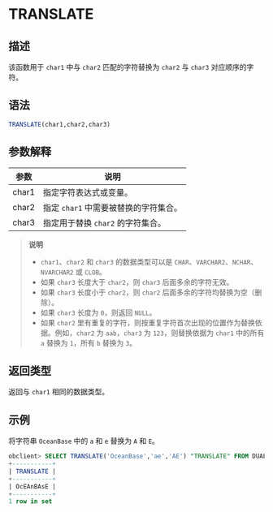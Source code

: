 # TRANSLATE

## 描述

该函数用于 `char1` 中与 `char2` 匹配的字符替换为 `char2` 与 `char3` 对应顺序的字符。

## 语法

```sql
TRANSLATE(char1,char2,char3)
```

## 参数解释

|  参数   |           说明            |
|-------|-------------------------|
| char1 | 指定字符表达式或变量。             |
| char2 | 指定 `char1` 中需要被替换的字符集合。 |
| char3 | 指定用于替换 `char2` 的字符集合。   |

>**说明**
>
>* `char1`、`char2` 和 `char3` 的数据类型可以是 `CHAR`、`VARCHAR2`、`NCHAR`、`NVARCHAR2` 或 `CLOB`。
>* 如果 `char3` 长度大于 `char2`，则 `char3` 后面多余的字符无效。
>* 如果 `char3` 长度小于 `char2`，则 `char2` 后面多余的字符均替换为空（删除）。
>* 如果 `char3` 长度为 `0`，则返回 `NULL`。
>* 如果 `char2` 里有重复的字符，则按重复字符首次出现的位置作为替换依据。例如，`char2` 为 `aab`，`char3` 为 `123`，则替换依据为 `char1` 中的所有 `a` 替换为 `1`，所有 `b` 替换为 `3`。

## 返回类型

返回与 `char1` 相同的数据类型。

## 示例

将字符串 `OceanBase` 中的 `a` 和 `e` 替换为 `A` 和 `E`。

```sql
obclient> SELECT TRANSLATE('OceanBase','ae','AE') "TRANSLATE" FROM DUAL;
+-----------+
| TRANSLATE |
+-----------+
| OcEAnBAsE |
+-----------+
1 row in set
```

